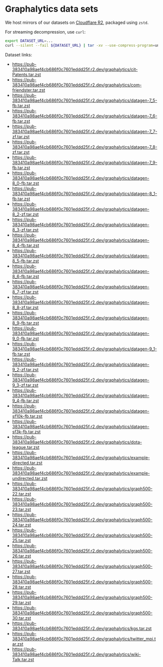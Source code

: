 # Graphalytics data sets

We host mirrors of our datasets on [Cloudflare R2](https://www.cloudflare.com/products/r2/), packaged using `zstd`.

For streaming decompression, use `curl`:

```bash
export DATASET_URL=...
curl --silent --fail ${DATASET_URL} | tar -xv --use-compress-program=unzstd
```

Dataset links:

* https://pub-383410a98aef4cb686f0c7601eddd25f.r2.dev/graphalytics/cit-Patents.tar.zst
* https://pub-383410a98aef4cb686f0c7601eddd25f.r2.dev/graphalytics/com-friendster.tar.zst
* https://pub-383410a98aef4cb686f0c7601eddd25f.r2.dev/graphalytics/datagen-7_5-fb.tar.zst
* https://pub-383410a98aef4cb686f0c7601eddd25f.r2.dev/graphalytics/datagen-7_6-fb.tar.zst
* https://pub-383410a98aef4cb686f0c7601eddd25f.r2.dev/graphalytics/datagen-7_7-zf.tar.zst
* https://pub-383410a98aef4cb686f0c7601eddd25f.r2.dev/graphalytics/datagen-7_8-zf.tar.zst
* https://pub-383410a98aef4cb686f0c7601eddd25f.r2.dev/graphalytics/datagen-7_9-fb.tar.zst
* https://pub-383410a98aef4cb686f0c7601eddd25f.r2.dev/graphalytics/datagen-8_0-fb.tar.zst
* https://pub-383410a98aef4cb686f0c7601eddd25f.r2.dev/graphalytics/datagen-8_1-fb.tar.zst
* https://pub-383410a98aef4cb686f0c7601eddd25f.r2.dev/graphalytics/datagen-8_2-zf.tar.zst
* https://pub-383410a98aef4cb686f0c7601eddd25f.r2.dev/graphalytics/datagen-8_3-zf.tar.zst
* https://pub-383410a98aef4cb686f0c7601eddd25f.r2.dev/graphalytics/datagen-8_4-fb.tar.zst
* https://pub-383410a98aef4cb686f0c7601eddd25f.r2.dev/graphalytics/datagen-8_5-fb.tar.zst
* https://pub-383410a98aef4cb686f0c7601eddd25f.r2.dev/graphalytics/datagen-8_6-fb.tar.zst
* https://pub-383410a98aef4cb686f0c7601eddd25f.r2.dev/graphalytics/datagen-8_7-zf.tar.zst
* https://pub-383410a98aef4cb686f0c7601eddd25f.r2.dev/graphalytics/datagen-8_8-zf.tar.zst
* https://pub-383410a98aef4cb686f0c7601eddd25f.r2.dev/graphalytics/datagen-8_9-fb.tar.zst
* https://pub-383410a98aef4cb686f0c7601eddd25f.r2.dev/graphalytics/datagen-9_0-fb.tar.zst
* https://pub-383410a98aef4cb686f0c7601eddd25f.r2.dev/graphalytics/datagen-9_1-fb.tar.zst
* https://pub-383410a98aef4cb686f0c7601eddd25f.r2.dev/graphalytics/datagen-9_2-zf.tar.zst
* https://pub-383410a98aef4cb686f0c7601eddd25f.r2.dev/graphalytics/datagen-9_3-zf.tar.zst
* https://pub-383410a98aef4cb686f0c7601eddd25f.r2.dev/graphalytics/datagen-9_4-fb.tar.zst
* https://pub-383410a98aef4cb686f0c7601eddd25f.r2.dev/graphalytics/datagen-sf10k-fb.tar.zst
* https://pub-383410a98aef4cb686f0c7601eddd25f.r2.dev/graphalytics/datagen-sf3k-fb.tar.zst
* https://pub-383410a98aef4cb686f0c7601eddd25f.r2.dev/graphalytics/dota-league.tar.zst
* https://pub-383410a98aef4cb686f0c7601eddd25f.r2.dev/graphalytics/example-directed.tar.zst
* https://pub-383410a98aef4cb686f0c7601eddd25f.r2.dev/graphalytics/example-undirected.tar.zst
* https://pub-383410a98aef4cb686f0c7601eddd25f.r2.dev/graphalytics/graph500-22.tar.zst
* https://pub-383410a98aef4cb686f0c7601eddd25f.r2.dev/graphalytics/graph500-23.tar.zst
* https://pub-383410a98aef4cb686f0c7601eddd25f.r2.dev/graphalytics/graph500-24.tar.zst
* https://pub-383410a98aef4cb686f0c7601eddd25f.r2.dev/graphalytics/graph500-25.tar.zst
* https://pub-383410a98aef4cb686f0c7601eddd25f.r2.dev/graphalytics/graph500-26.tar.zst
* https://pub-383410a98aef4cb686f0c7601eddd25f.r2.dev/graphalytics/graph500-27.tar.zst
* https://pub-383410a98aef4cb686f0c7601eddd25f.r2.dev/graphalytics/graph500-28.tar.zst
* https://pub-383410a98aef4cb686f0c7601eddd25f.r2.dev/graphalytics/graph500-29.tar.zst
* https://pub-383410a98aef4cb686f0c7601eddd25f.r2.dev/graphalytics/graph500-30.tar.zst
* https://pub-383410a98aef4cb686f0c7601eddd25f.r2.dev/graphalytics/kgs.tar.zst
* https://pub-383410a98aef4cb686f0c7601eddd25f.r2.dev/graphalytics/twitter_mpi.tar.zst
* https://pub-383410a98aef4cb686f0c7601eddd25f.r2.dev/graphalytics/wiki-Talk.tar.zst
